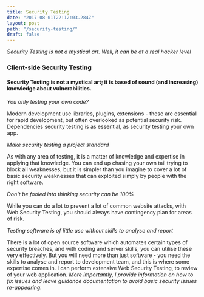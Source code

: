 ```yaml
---
title: Security Testing
date: "2017-08-01T22:12:03.284Z"
layout: post
path: "/security-testing/"
draft: false
---
```


_Security Testing is not a mystical art.  Well, it can be at a real hacker level_

### Client-side Security Testing

#### Security Testing is not a mystical art; it is based of sound (and increasing) knowledge about vulnerabilities.

_You only testing your own code?_

Modern development use libraries, plugins, extensions - these are essential for rapid development, but often overlooked as potential security risk. Dependencies security testing is as essential, as security testing your own app. 

_Make security testing a project standard_

As with any area of testing, it is a matter of knowledge and expertise in applying that knowledge. You can end up chasing your own tail trying to block all weaknesses, but it is simpler than you imagine to cover a lot of basic security weaknesses that can exploited simply by people with the right software. 

_Don't be fooled into thinking security can be 100%_

While you can do a lot to prevent a lot of common website attacks, with Web Security Testing, you should always have contingency plan for areas of risk. 

_Testing software is of little use without skills to analyse and report_

There is a lot of open source software which automates certain types of security breaches, and with coding and server skills, you can utilise these very effectively. But you will need more than just software - you need the skills to analyse and report to development team, and this is where some expertise comes in. I can perform extensive Web Security Testing, to review of your web application. _More importantly, I provide information on how to fix issues and leave guidance documentation to avoid basic security issues re-appearing._